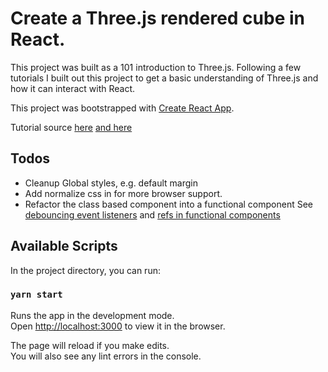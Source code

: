 # Create a Three.js rendered cube in React.

This project was built as a 101 introduction to Three.js. Following a few tutorials I built out this project to get a basic understanding of Three.js and how it can interact with React.

This project was bootstrapped with [Create React App](https://github.com/facebook/create-react-app).

Tutorial source [here](https://codeburst.io/react-16-three-js-integration-tips-2019-b6afe19c0b83) [and here](https://github.com/supromikali/react-three-demo)


## Todos
- Cleanup Global styles, e.g. default margin
- Add normalize css in for more browser support.
- Refactor the class based component into a functional component
See [debouncing event listeners](https://www.pluralsight.com/guides/re-render-react-component-on-window-resize) and [refs in functional components](https://medium.com/@rossbulat/react-using-refs-with-the-useref-hook-884ed25b5c29)

## Available Scripts

In the project directory, you can run:

### `yarn start`

Runs the app in the development mode.<br />
Open [http://localhost:3000](http://localhost:3000) to view it in the browser.

The page will reload if you make edits.<br />
You will also see any lint errors in the console.
